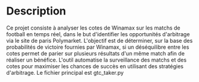 # Description
Ce projet consiste à analyser les cotes de Winamax sur les matchs de football en temps réel, dans le but d'identifier les opportunités d'arbitrage via le site de paris Polymarket. L'objectif est de déterminer, sur la base des probabilités de victoire fournies par Winamax, si un déséquilibre entre les cotes permet de parier sur plusieurs résultats d'un même match afin de réaliser un bénéfice. L'outil automatise la surveillance des matchs et des cotes pour maximiser les chances de succès en utilisant des stratégies d'arbitrage. Le fichier principal est gtc_taker.py
